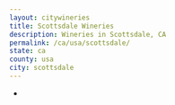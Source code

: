 ```yaml
---
layout: citywineries
title: Scottsdale Wineries
description: Wineries in Scottsdale, CA
permalink: /ca/usa/scottsdale/
state: ca
county: usa
city: scottsdale
---
```

-
